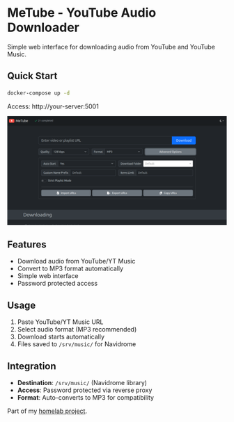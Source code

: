 # MeTube - YouTube Audio Downloader

Simple web interface for downloading audio from YouTube and YouTube Music.

## Quick Start
```bash
docker-compose up -d
```
Access: http://your-server:5001

![Metube-app](../screenshots/metubehome.png)

## Features
- Download audio from YouTube/YT Music
- Convert to MP3 format automatically  
- Simple web interface
- Password protected access

## Usage
1. Paste YouTube/YT Music URL
2. Select audio format (MP3 recommended)
3. Download starts automatically
4. Files saved to `/srv/music/` for Navidrome

## Integration
- **Destination**: `/srv/music/` (Navidrome library)
- **Access**: Password protected via reverse proxy
- **Format**: Auto-converts to MP3 for compatibility

Part of my [homelab project](../README.md).
